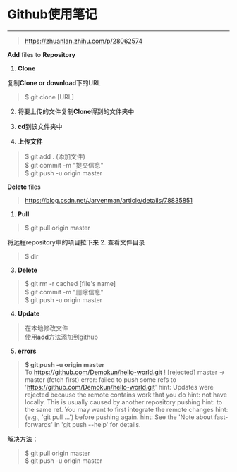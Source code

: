# Github使用笔记
---
>https://zhuanlan.zhihu.com/p/28062574

**Add** files to **Repository**

1. **Clone**

  复制**Clone or download**下的URL

  > $ git clone [URL]

2. 将要上传的文件复制**Clone**得到的文件夹中

3. **cd**到该文件夹中

4. **上传文件**

  > $ git add . (添加文件)   
  $ git commit -m "提交信息"   
  $ git push -u origin master




  **Delete** files
  > https://blog.csdn.net/Jarvenman/article/details/78835851

1. **Pull**
> $ git pull origin master

  将远程repository中的项目拉下来
2. 查看文件目录
> $ dir

3. **Delete**
> $ git rm -r cached [file's name]  
$ git commit -m "删除信息"  
$ git push -u origin master
4. **Update**
>在本地修改文件  
使用**add**方法添加到github
5. **errors**

> **$ git push -u origin master**  
To https://github.com/Demokun/hello-world.git
 ! [rejected]        master -> master (fetch first)
error: failed to push some refs to 'https://github.com/Demokun/hello-world.git'
hint: Updates were rejected because the remote contains work that you do
hint: not have locally. This is usually caused by another repository pushing
hint: to the same ref. You may want to first integrate the remote changes
hint: (e.g., 'git pull ...') before pushing again.
hint: See the 'Note about fast-forwards' in 'git push --help' for details.

  解决方法：
  > $ git pull origin master    
  $ git push -u origin master
